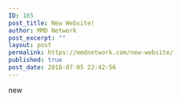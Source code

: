 ```yaml
---
ID: 165
post_title: New Website!
author: MMD Network
post_excerpt: ""
layout: post
permalink: https://mmdnetwork.com/new-website/
published: true
post_date: 2018-07-05 22:42:56
---
```

new
